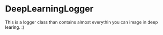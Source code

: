 # DeepLearningLogger
 This is a logger class than contains almost everythin you can image in deep learing. :)
